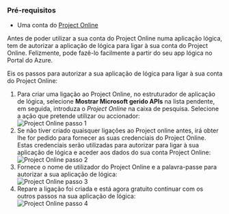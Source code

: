### <a name="prerequisites"></a>Pré-requisitos
- Uma conta do [Project Online](https://products.office.com/Project/project-online-with-project-for-office-365) 

Antes de poder utilizar a sua conta do Project Online numa aplicação lógica, tem de autorizar a aplicação de lógica para ligar à sua conta do Project Online. Felizmente, pode fazê-lo facilmente a partir do seu app lógica no Portal do Azure. 

Eis os passos para autorizar a sua aplicação de lógica para ligar à sua conta do Project Online:

1. Para criar uma ligação ao Project Online, no estruturador de aplicação de lógica, selecione **Mostrar Microsoft gerido APIs** na lista pendente, em seguida, introduza o *Project Online* na caixa de pesquisa. Selecione a ação que pretende utilizar ou accionador:  
  ![Project Online passo 1](./media/connectors-create-api-projectonline/projectonline-1.png)
2. Se não tiver criado quaisquer ligações ao Project online antes, irá obter lhe for pedido para fornecer as suas credenciais do Project Online. Estas credenciais serão utilizadas para autorizar para ligar à sua aplicação de lógica e aceder aos dados do sua conta Project Online:  
  ![Project Online passo 2](./media/connectors-create-api-projectonline/projectonline-2.png)
3. Fornece o nome de utilizador do Project Online e a palavra-passe para autorizar a sua aplicação de lógica:  
  ![Project Online passo 3](./media/connectors-create-api-projectonline/projectonline-3.png)   
4. Repare a ligação foi criada e está agora gratuito continuar com os outros passos na sua aplicação de lógica:  
  ![Project Online passo 4](./media/connectors-create-api-projectonline/projectonline-4.png)   
